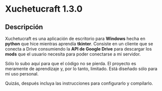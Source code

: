 # Xuchetucraft 1.3.0

## Descripción

Xuchetucraft es una aplicación de escritorio para **Windows** hecha en **python** que hice mientras aprendía **tkinter**. Consiste en un cliente que se conecta a Drive consumiendo la **API de Google Drive** para descargar los **mods** que el usuario necesita para poder conectarse a mi servidor.

Sólo lo subo aquí para que el código no se pierda. El proyecto es meramente de aprendizaje y, por lo tanto, limitado. Está diseñado sólo para mi uso personal. 

Quizás, después incluya las instrucciones para configurarlo y compilarlo.